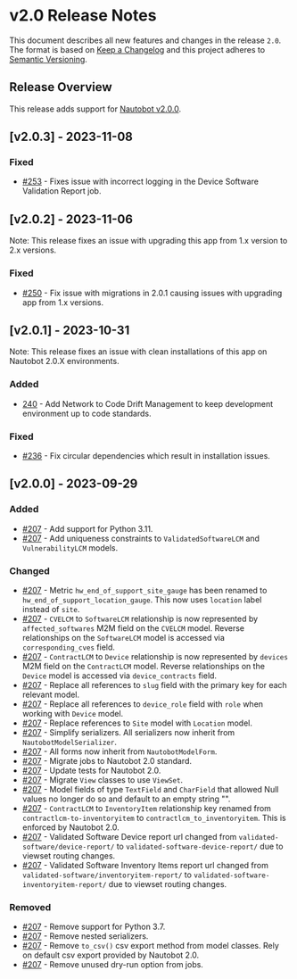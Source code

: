 # v2.0 Release Notes

This document describes all new features and changes in the release `2.0`. The format is based on [Keep a Changelog](https://keepachangelog.com/en/1.0.0/) and this project adheres to [Semantic Versioning](https://semver.org/spec/v2.0.0.html).

## Release Overview

This release adds support for [Nautobot v2.0.0](https://github.com/nautobot/nautobot/releases/tag/v2.0.0).

## [v2.0.3] - 2023-11-08

### Fixed
- [#253](https://github.com/nautobot/nautobot-app-device-lifecycle-mgmt/pull/253) - Fixes issue with incorrect logging in the Device Software Validation Report job.

## [v2.0.2] - 2023-11-06

Note: This release fixes an issue with upgrading this app from 1.x version to 2.x versions.

### Fixed
- [#250](https://github.com/nautobot/nautobot-app-device-lifecycle-mgmt/pull/250) - Fix issue with migrations in 2.0.1 causing issues with upgrading app from 1.x versions.


## [v2.0.1] - 2023-10-31
Note: This release fixes an issue with clean installations of this app on Nautobot 2.0.X environments.

### Added
- [240](https://github.com/nautobot/nautobot-app-device-lifecycle-mgmt/pull/240) - Add Network to Code Drift Management to keep development environment up to code standards.

### Fixed
- [#236](https://github.com/nautobot/nautobot-app-device-lifecycle-mgmt/pull/236) - Fix circular dependencies which result in installation issues.


## [v2.0.0] - 2023-09-29

### Added

- [#207](https://github.com/nautobot/nautobot-app-device-lifecycle-mgmt/pull/207) - Add support for Python 3.11.
- [#207](https://github.com/nautobot/nautobot-app-device-lifecycle-mgmt/pull/207) - Add uniqueness constraints to `ValidatedSoftwareLCM` and `VulnerabilityLCM` models.

### Changed

- [#207](https://github.com/nautobot/nautobot-app-device-lifecycle-mgmt/pull/207) - Metric `hw_end_of_support_site_gauge` has been renamed to `hw_end_of_support_location_gauge`. This now uses `location` label instead of `site`.
- [#207](https://github.com/nautobot/nautobot-app-device-lifecycle-mgmt/pull/207) - `CVELCM` to `SoftwareLCM` relationship is now represented by `affected_softwares` M2M field on the `CVELCM` model. Reverse relationships on the `SoftwareLCM` model is accessed via `corresponding_cves` field.
- [#207](https://github.com/nautobot/nautobot-app-device-lifecycle-mgmt/pull/207) - `ContractLCM` to `Device` relationship is now represented by `devices` M2M field on the `ContractLCM` model. Reverse relationships on the `Device` model is accessed via `device_contracts` field.
- [#207](https://github.com/nautobot/nautobot-app-device-lifecycle-mgmt/pull/207) - Replace all references to `slug` field with the primary key for each relevant model.
- [#207](https://github.com/nautobot/nautobot-app-device-lifecycle-mgmt/pull/207) - Replace all references to `device_role` field with `role` when working with `Device` model.
- [#207](https://github.com/nautobot/nautobot-app-device-lifecycle-mgmt/pull/207) - Replace references to `Site` model with `Location` model.
- [#207](https://github.com/nautobot/nautobot-app-device-lifecycle-mgmt/pull/207) - Simplify serializers. All serializers now inherit from `NautobotModelSerializer`.
- [#207](https://github.com/nautobot/nautobot-app-device-lifecycle-mgmt/pull/207) - All forms now inherit from `NautobotModelForm`.
- [#207](https://github.com/nautobot/nautobot-app-device-lifecycle-mgmt/pull/207) - Migrate jobs to Nautobot 2.0 standard.
- [#207](https://github.com/nautobot/nautobot-app-device-lifecycle-mgmt/pull/207) - Update tests for Nautobot 2.0.
- [#207](https://github.com/nautobot/nautobot-app-device-lifecycle-mgmt/pull/207) - Migrate `View` classes to use `ViewSet`.
- [#207](https://github.com/nautobot/nautobot-app-device-lifecycle-mgmt/pull/207) - Model fields of type `TextField` and `CharField` that allowed Null values no longer do so and default to an empty string "".
- [#207](https://github.com/nautobot/nautobot-app-device-lifecycle-mgmt/pull/207) - `ContractLCM` to `InventoryItem` relationship key renamed from `contractlcm-to-inventoryitem` to `contractlcm_to_inventoryitem`. This is enforced by Nautobot 2.0.
- [#207](https://github.com/nautobot/nautobot-app-device-lifecycle-mgmt/pull/207) - Validated Software Device report url changed from `validated-software/device-report/` to `validated-software-device-report/` due to viewset routing changes.
- [#207](https://github.com/nautobot/nautobot-app-device-lifecycle-mgmt/pull/207) - Validated Software Inventory Items report url changed from `validated-software/inventoryitem-report/` to `validated-software-inventoryitem-report/` due to viewset routing changes.

### Removed

- [#207](https://github.com/nautobot/nautobot-app-device-lifecycle-mgmt/pull/207) - Remove support for Python 3.7.
- [#207](https://github.com/nautobot/nautobot-app-device-lifecycle-mgmt/pull/207) - Remove nested serializers.
- [#207](https://github.com/nautobot/nautobot-app-device-lifecycle-mgmt/pull/207) - Remove `to_csv()` csv export method from model classes. Rely on default csv export provided by Nautobot 2.0.
- [#207](https://github.com/nautobot/nautobot-app-device-lifecycle-mgmt/pull/207) - Remove unused dry-run option from jobs.
